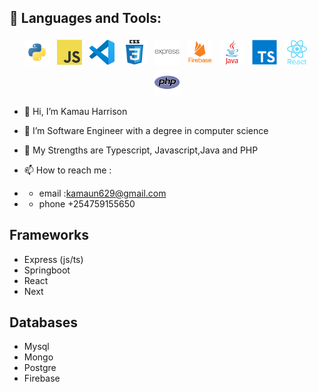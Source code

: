 ## 🧰 Languages and Tools:
<p align="center">
<img src="https://raw.githubusercontent.com/github/explore/80688e429a7d4ef2fca1e82350fe8e3517d3494d/topics/python/python.png" alt="Python" height="40" style="vertical-align:top; margin:4px">
<img src="https://raw.githubusercontent.com/github/explore/80688e429a7d4ef2fca1e82350fe8e3517d3494d/topics/javascript/javascript.png" alt="Javascript" height="40" style="vertical-align:top; margin:4px">
<img src="https://raw.githubusercontent.com/github/explore/80688e429a7d4ef2fca1e82350fe8e3517d3494d/topics/visual-studio-code/visual-studio-code.png" alt="VS Code" height="40" style="vertical-align:top; margin:4px">
  <img src="https://github.com/devicons/devicon/blob/master/icons/css3/css3-original-wordmark.svg" height="40" style="vertical-align:top; margin:4px">
    <img src="https://github.com/devicons/devicon/blob/master/icons/express/express-original-wordmark.svg" height="40" style="vertical-align:top; margin:4px">
   <img src="https://github.com/devicons/devicon/blob/master/icons/firebase/firebase-plain-wordmark.svg" height="40" style="vertical-align:top; margin:4px">
   <img src="https://github.com/devicons/devicon/blob/master/icons/java/java-original-wordmark.svg" height="40" style="vertical-align:top; margin:4px">
   <img src="https://github.com/devicons/devicon/blob/master/icons/typescript/typescript-original.svg" height="40" style="vertical-align:top; margin:4px">
  <img src="https://github.com/devicons/devicon/blob/master/icons/react/react-original-wordmark.svg" height="40" style="vertical-align:top; margin:4px">
<img src="https://github.com/devicons/devicon/blob/master/icons/php/php-original.svg" height="40" style="vertical-align:top; margin:4px">

</p>


- 👋 Hi, I’m Kamau Harrison
- 👀 I’m Software Engineer with a degree in computer science
- 🌱 My Strengths are Typescript, Javascript,Java and PHP

- 📫 How to reach me :
-  - email :kamaun629@gmail.com
-  - phone +254759155650

## Frameworks
 - Express (js/ts)
 - Springboot
 - React
 - Next
 
## Databases
 - Mysql
 - Mongo
 - Postgre
 - Firebase
 
 

<!---
kamau-n/kamau-n is a ✨ special ✨ repository because its `README.md` (this file) appears on your GitHub profile.
You can click the Preview link to take a look at your changes.
--->
